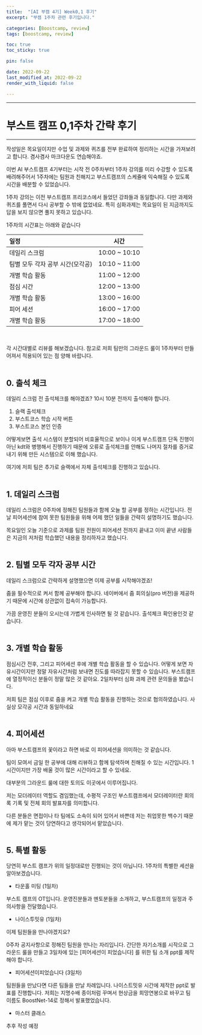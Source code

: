 ```yaml
---
title:  "[AI 부캠 4기] Week0,1 후기"
excerpt: "부캠 1주차 관련 후기입니다."

categories: [Boostcamp, review]
tags: [boostcamp, review]

toc: true
toc_sticky: true

pin: false

date: 2022-09-22
last_modified_at: 2022-09-22
render_with_liquid: false

---
```


---
# 부스트 캠프 0,1주차 간략 후기
---

작성일은 목요일이지만 수업 및 과제와 퀴즈를 전부 완료하여 정리하는 시간을 가져보려고 합니다. 겸사겸사 마크다운도 연습해야죠.

이번 AI 부스트캠프 4기부터는 시작 전 0주차부터 1주차 강의를 미리 수강할 수 있도록 배려해주어서 1주차에는 팀원과 친해지고 부스트캠프의 스케쥴에 익숙해질 수 있도록 시간을 배분할 수 있었습니다.

1주차 강의는 이전 부스트캠프 프리코스에서 들었던 강좌들과 동일합니다. 다만 과제와 퀴즈를 풀면서 다시 공부할 수 밖에 없었네요. 특히 심화과제는 목요일이 된 지금까지도 답을 보지 않으면 풀지 못하고 있습니다.

1주차의 시간표는 아래와 같습니다
<br>

| 일정                         | 시간              |
|:-----------------------------|-----------------|
| 데일리 스크럼                  | 10:00 ~ 10:10    |
| 팀별 모두 각자 공부 시간(모각공)| 10:10 ~ 11:00    | 
| 개별 학습 활동                  | 11:00 ~ 12:00    |
| 점심 시간                      | 12:00 ~ 13:00|
|개별 학습 활동 | 13:00 ~ 16:00|
| 피어 세션 | 16:00 ~ 17:00 |
| 개별 학습 활동 | 17:00 ~ 18:00|

<br>

각 시간대별로 리뷰를 해보겠습니다. 참고로 저희 팀만의 그라운드 룰이 1주차부터 만들어져서 적용되어 있는 점 양해 바랍니다.
<br><br>

## 0. 출석 체크

데일리 스크럼 전 출석체크를 해야겠죠? 10시 10분 전까지 출석해야 합니다.

1. 슬랙 출석체크
2. 부스트코스 학습 시작 버튼
3. 부스트코스 본인 인증

어떻게보면 출석 시스템이 분할되어 비효율적으로 보이나 이게 부스트캠프 단독 진행이 아닌 kdt와 병행해서 진행하기 때문에 오류로 출석체크를 안해도 나머지 절차를 증거로 내기 위해 만든 시스템으로 이해 했습니다.

여기에 저희 팀은 추가로 슬랙에서 자체 출석체크를 진행하고 있습니다.
<br><br>

## 1. 데일리 스크럼

데일리 스크럼은 0주차에 정해진 팀원들과 함께 오늘 할 공부를 정하는 시간입니다. 전날 피어세션에 참여 못한 팀원들을 위해 어제 했던 일들을 간략히 설명하기도 했습니다. 

목요일인 오늘 기준으로 과제를 팀원 전원이 피어세션 전까지 끝내고 이미 끝낸 사람들은 지금의 저처럼 학습했던 내용을 정리하자고 했습니다.
<br><br>

## 2. 팀별 모두 각자 공부 시간

데일리 스크럼으로 간략하게 설명했으면 이제 공부를 시작해야겠죠!

줌을 필수적으로 켜서 함께 공부해야 합니다. 네이버에서 줌 회의실(pro 버전)을 제공하기 때문에 시간에 상관없이 접속이 가능합니다.

가끔 운영진 분들이 오시는데 가볍게 인사하면 될 것 같습니다. 출석체크 확인용인것 같습니다.
<br><br>

## 3. 개별 학습 활동

점심시간 전후, 그리고 피어세션 후에 개별 학습 활동을 할 수 있습니다. 어떻게 보면 자유시간이지만 정말 자유시간처럼 보내면 진도를 따라잡지 못할 수 있습니다. 부스트캠프에 열정적이신 분들이 정말 많은 것 같아요. 2일차부터 심화 과제 관련 문의들을 봤습니다.

저희 팀은 점심 이후로 줌을 켜고 개별 학습 활동을 진행하는 것으로 협의하였습니다. 사실상 모각공 시간과 동일하네요
<br><br>

## 4. 피어세션

아마 부스트캠프의 꽃이라고 하면 바로 이 피어세션을 의미하는 것 같습니다.

팀이 모여서 금일 한 공부에 대해 리뷰하고 함께 탐색하며 친해질 수 있는 시간입니다. 1시간이지만 가장 배울 것이 많은 시간이라고 할 수 있네요.

대부분의 그라운드 룰에 대한 토의도 이곳에서 이루어집니다. 

저는 모더레이터 역할도 겸임했는데, 수평적 구조인 부스트캠프에서 모더레이터란 회의록 기록 및 전체 회의 발표자를 의미합니다. 

다른 분들은 면접이나 타 팀에도 소속이 되어 있어서 바쁜데 저는 취업못한 백수기 때문에 제가 맡는 것이 당연하다고 생각되어서 맡았습니다.
<br><br>

## 5. 특별 활동

당연히 부스트 캠프가 위의 일정대로만 진행되는 것이 아닙니다. 1주차의 특별한 세션을 알아보겠습니다.

- 타운홀 미팅 (1일차)

부스트 캠프의 OT입니다. 운영진분들과 멘토분들을 소개하고, 부스트캠프의 일정과 주의사항을 전달했습니다.

- 나이스투밋유 (1일차)

이제 팀원들을 만나야겠지요?

0주차 공지사항으로 정해진 팀원을 만나는 자리입니다. 간단한 자기소개를 시작으로 그라운드 룰을 만들고 3일차에 있는 [피어세션이 피었습니다] 를 위한 팀 소개 ppt를 제작해야 합니다. 

- 피어세션이피었습니다 (3일차)

팀원들을 만났다면 다른 팀들을 만날 차례입니다. 나이스트밋유 시간에 제작한 ppt로 발표를 진행합니다. 저희는 지명수배 종이처럼 꾸며서 현상금을 희망연봉으로 바꾸고 팀 이름도 BoostNet-14로 정해서 발표했었습니다.

- 마스터 클래스

추후 작성 예정
